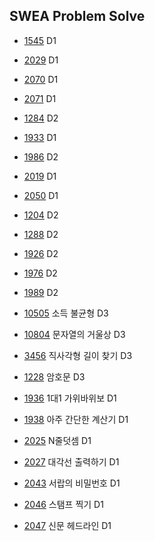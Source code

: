 ## SWEA Problem Solve


* [1545](./swea_1545.py) D1
* [2029](./swea_2029.py) D1
* [2070](./swea_2070.py) D1
* [2071](./swea_2071.py) D1

* [1284](./swea_1284.py) D2
* [1933](./swea_1933.py) D1
* [1986](./swea_1986.py) D2
* [2019](./swea_2019.py) D1
* [2050](./swea_2050.py) D1
* [1204](./swea_1204.py) D2

* [1288](./swea_1288.py) D2
* [1926](./swea_1926.py) D2
* [1976](./swea_1976.py) D2
* [1989](./swea_1989.py) D2

* [10505](./swea_10505.py) 소득 불균형 D3
* [10804](./swea_10804.py) 문자열의 거울상 D3
* [3456](./swea_3456.py) 직사각형 길이 찾기 D3
* [1228](./swea_1228.py) 암호문 D3

* [1936](./swea_1936.py) 1대1 가위바위보 D1
* [1938](./swea_1938.py) 아주 간단한 계산기 D1
* [2025](./swea_2025.py) N줄덧셈 D1
* [2027](./swea_2027.py) 대각선 출력하기 D1
* [2043](./swea_2043.py) 서랍의 비밀번호 D1
* [2046](./swea_2046.py) 스탬프 찍기 D1
* [2047](./swea_2047.py) 신문 헤드라인 D1
